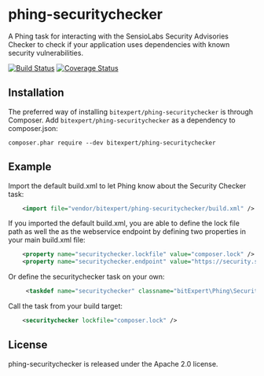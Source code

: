 phing-securitychecker
=====================

A Phing task for interacting with the SensioLabs Security Advisories Checker to check if your application uses 
dependencies with known security vulnerabilities.

[![Build Status](https://travis-ci.org/bitExpert/phing-securitychecker.svg?branch=master)](https://travis-ci.org/bitExpert/phing-securitychecker)
[![Coverage Status](https://coveralls.io/repos/github/bitExpert/phing-securitychecker/badge.svg?branch=master)](https://coveralls.io/github/bitExpert/phing-securitychecker?branch=master)

Installation
------------

The preferred way of installing `bitexpert/phing-securitychecker` is through Composer. Add `bitexpert/phing-securitychecker` as a dependency to 
composer.json:

```
composer.phar require --dev bitexpert/phing-securitychecker
```

Example
-------

Import the default build.xml to let Phing know about the Security Checker task:

```xml
    <import file="vendor/bitexpert/phing-securitychecker/build.xml" />
```

If you imported the default build.xml, you are able to define the lock file
path as well the as the webservice endpoint by defining two properties
in your main build.xml file:

```xml
    <property name="securitychecker.lockfile" value="composer.lock" />
    <property name="securitychecker.endpoint" value="https://security.symfony.com/check_lock" />
```

Or define the securitychecker task on your own:

```xml
     <taskdef name="securitychecker" classname="bitExpert\Phing\SecurityChecker\SecurityCheckerTask" />
```

Call the task from your build target:

```xml
    <securitychecker lockfile="composer.lock" />
```

License
-------

phing-securitychecker is released under the Apache 2.0 license.
